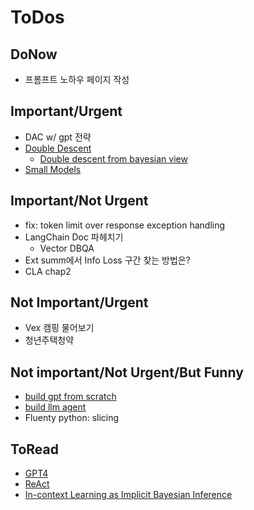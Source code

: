 # ToDos

## DoNow
- 프롬프트 노하우 페이지 작성 

## Important/Urgent
- DAC w/ gpt 전략
- [Double Descent](https://arxiv.org/pdf/1912.02292.pdf)
    - [Double descent from bayesian view](https://arxiv.org/pdf/2002.08791.pdf)
- [Small Models](https://arxiv.org/pdf/1912.02292.pdf)

## Important/Not Urgent
- fix: token limit over response exception handling
- LangChain Doc 파헤치기
    - Vector DBQA  
- Ext summ에서 Info Loss 구간 찾는 방법은?
- CLA chap2

## Not Important/Urgent
- Vex 캠핑 물어보기
- 청년주택청약

## Not important/Not Urgent/But Funny
- [build gpt from scratch](https://youtu.be/kCc8FmEb1nY)
- [build llm agent](https://github.com/junuMoon/llm_agents)
- Fluenty python: slicing

## ToRead
- [GPT4](https://arxiv.org/pdf/2303.08774.pdf)
- [ReAct](https://arxiv.org/pdf/2210.03629.pdf)
- [In-context Learning as Implicit Bayesian Inference](https://arxiv.org/pdf/2111.02080.pdf) 
